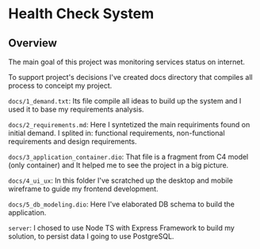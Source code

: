 # Health Check System

## Overview

The main goal of this project was monitoring services status on internet.

To support project's decisions I've created docs directory that compiles all process to conceipt my project.

`docs/1_demand.txt`: Its file compile all ideas to build up the system and I used it to base my requirements analysis.

`docs/2_requirements.md`: Here I syntetized the main requiriments found on initial demand. I splited in: functional requirements, non-functional requirements and design requirements.

`docs/3_application_container.dio`: That file is a fragment from C4 model (only container) and It helped me to see the project in a big picture.

`docs/4_ui_ux`: In this folder I've scratched up the desktop and mobile wireframe to guide my frontend development.

`docs/5_db_modeling.dio`: Here I've elaborated DB schema to build the application.

`server`: I chosed to use Node TS with Express Framework to build my solution, to persist data I going to use PostgreSQL.